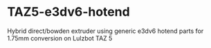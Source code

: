 # TAZ5-e3dv6-hotend
Hybrid direct/bowden extruder using generic e3dv6 hotend parts for 1.75mm conversion on Lulzbot TAZ 5
